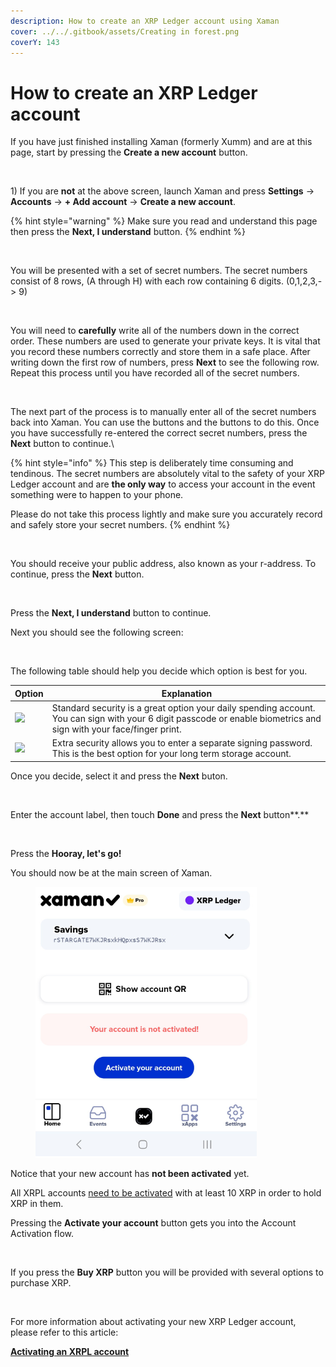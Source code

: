 ```yaml
---
description: How to create an XRP Ledger account using Xaman
cover: ../../.gitbook/assets/Creating in forest.png
coverY: 143
---
```


# How to create an XRP Ledger account

If you have just finished installing Xaman (formerly Xumm) and are at this page, start by pressing the **Create a new account** button.

<figure><img src="../../.gitbook/assets/Add an account screen.png" alt=""><figcaption></figcaption></figure>

1\) If you are **not** at the above screen, launch Xaman and press **Settings** -> **Accounts** -> **+ Add account** -> **Create a new account**.

{% hint style="warning" %}
Make sure you read and understand this page then press the **Next, I understand** button.
{% endhint %}

<figure><img src="../../.gitbook/assets/Install - Important screen.png" alt=""><figcaption></figcaption></figure>

You will be presented with a set of secret numbers. The secret numbers consist of 8 rows, (A through H) with each row containing 6 digits. (0,1,2,3,-> 9)&#x20;

<figure><img src="../../.gitbook/assets/Secret numbers - 1.png" alt=""><figcaption></figcaption></figure>

You will need to **carefully** write all of the numbers down in the correct order. These numbers are used to generate your private keys. It is vital that you record these numbers correctly and store them in a safe place. After writing down the first row of numbers, press **Next** to see the following row. Repeat this process until you have recorded all of the secret numbers.

<figure><img src="../../.gitbook/assets/Secret numbers - 2.png" alt=""><figcaption></figcaption></figure>

The next part of the process is to manually enter all of the secret numbers back into Xaman. You can use the <img src="../../.gitbook/assets/image (12) (1).png" alt="" data-size="line">buttons and the <img src="../../.gitbook/assets/image (11) (2).png" alt="" data-size="line">buttons to do this. Once you have successfully re-entered the correct secret numbers, press the **Next** button to continue.\


{% hint style="info" %}
This step is deliberately time consuming and tendinous. The secret numbers are absolutely vital to the safety of your XRP Ledger account and are **the only way** to access your account in the event something were to happen to your phone.

Please do not take this process lightly and make sure you accurately record and safely store your secret numbers.
{% endhint %}

<figure><img src="../../.gitbook/assets/Public address - 1.png" alt=""><figcaption></figcaption></figure>

You should receive your public address, also known as your r-address. To continue, press the **Next** button.

<figure><img src="../../.gitbook/assets/Activate screen - 1.png" alt=""><figcaption></figcaption></figure>

Press the **Next, I understand** button to continue.

Next you should see the following screen:

<figure><img src="../../.gitbook/assets/Install - Extra Security screen.png" alt=""><figcaption></figcaption></figure>

The following table should help you decide which option is best for you.



| Option                                                 | Explanation                                                                                                                                                         |
| ------------------------------------------------------ | ------------------------------------------------------------------------------------------------------------------------------------------------------------------- |
| ![](<../../.gitbook/assets/image (1) (2) (3).png>)     | Standard security is a great option your daily spending account. You can sign with your 6 digit passcode or enable biometrics and sign with your face/finger print. |
| ![](<../../.gitbook/assets/image (3) (1) (2) (2).png>) | Extra security allows you to enter a separate signing password. This is the best option for your long term storage account.                                         |

Once you decide, select it and press the **Next** buton.

<figure><img src="../../.gitbook/assets/Account label 1.png" alt=""><figcaption></figcaption></figure>

Enter the account label, then touch **Done** and press the **Next** button**.**

<figure><img src="../../.gitbook/assets/Hooray.png" alt=""><figcaption></figcaption></figure>

Press the **Hooray, let's go!**

You should now be at the main screen of Xaman.

<figure><img src="../../.gitbook/assets/image (2).png" alt=""><figcaption></figcaption></figure>

Notice that your new account has **not been activated** yet.

All XRPL accounts [need to be activated](../how-to-activate-a-new-xrpl-account/) with at least 10 XRP in order to hold XRP in them.

Pressing the **Activate your account** button gets you into the Account Activation flow.



<figure><img src="../../.gitbook/assets/Account Activation xApp.png" alt=""><figcaption></figcaption></figure>

If you press the **Buy XRP** button you will be provided with several options to purchase XRP.

<figure><img src="../../.gitbook/assets/Buy-Sell XRP.png" alt=""><figcaption></figcaption></figure>

For more information about activating your new XRP Ledger account, please refer to this article:

[**Activating an XRPL account**](../how-to-activate-a-new-xrpl-account/)
